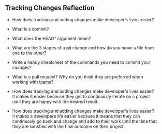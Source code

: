 ## Tracking Changes Reflection

- How does tracking and adding changes make developer's lives easier?
- What is a commit?
- What does the HEAD^ argument mean?
- What are the 3 stages of a git change and how do you move a file from one to the other?
- Write a handy cheatsheet of the commands you need to commit your changes?
- What is a pull request? Why do you think they are preferred when working with teams?

- How does tracking and adding changes make developer's lives easier?
It makes it easier because they get to continuosly iterate on a project until they are happy with the desired result.

- How does tracking and adding changes make developer's lives easier?
It makes a developers life easier because it means that they can continuosly go back and change and add to their work until the time that they are satisfied with the final outcome on their project.